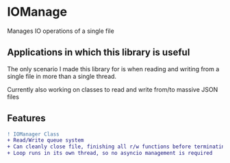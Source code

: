 # IOManage
 Manages IO operations of a single file

## Applications in which this library is useful

The only scenario I made this library for is when reading and
writing from a single file in more than a single thread.

Currently also working on classes to read and write from/to massive JSON files

## Features

```diff
! IOManager Class
+ Read/Write queue system
+ Can cleanly close file, finishing all r/w functions before terminating
+ Loop runs in its own thread, so no asyncio management is required
```
